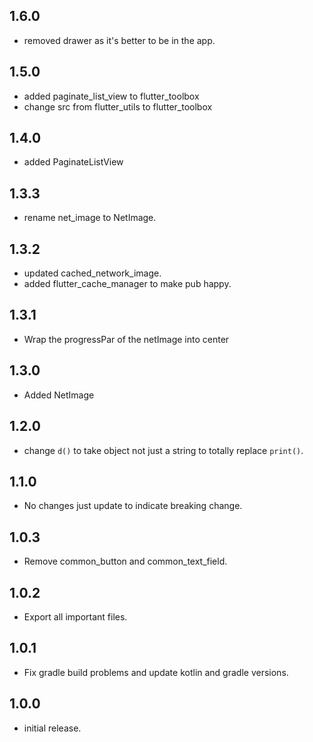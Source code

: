 ## 1.6.0

* removed drawer as it's better to be in the app.

## 1.5.0

* added paginate_list_view to flutter_toolbox
* change src from flutter_utils to flutter_toolbox

## 1.4.0

* added PaginateListView

## 1.3.3

* rename net_image to NetImage.

## 1.3.2

* updated cached_network_image.
* added flutter_cache_manager to make pub happy.

## 1.3.1

* Wrap the progressPar of the netImage into center

## 1.3.0

* Added NetImage

## 1.2.0

* change `d()` to take object not just a string to totally replace `print()`.

## 1.1.0

* No changes just update to indicate breaking change.

## 1.0.3

* Remove common_button and common_text_field.

## 1.0.2

* Export all important files.

## 1.0.1

* Fix gradle build problems and update kotlin and gradle versions.

## 1.0.0

* initial release.
